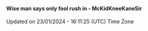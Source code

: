 #### Wise man says only fool rush in - McKidKneeKaneSir
Updated on 23/01/2024 - 16:11:25 (UTC) Time Zone
